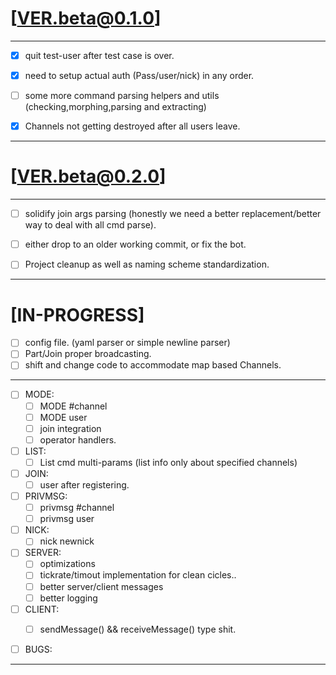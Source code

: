 

# [VER.beta@0.1.0]

---

- [X] quit test-user after test case is over.
- [X] need to setup actual auth (Pass/user/nick) in any order.
- [ ] some more command parsing helpers and utils (checking,morphing,parsing and extracting)
- [X] Channels not getting destroyed after all users leave.


---

# [VER.beta@0.2.0]

---

- [ ] solidify join args parsing (honestly we need a better replacement/better way to deal with all cmd parse).
- [ ] either drop to an older working commit, or fix the bot.
- [ ] Project cleanup as well as naming scheme standardization.


---

# [IN-PROGRESS]

- [ ] config file. (yaml parser or simple newline parser)
- [ ] Part/Join proper broadcasting.
- [ ] shift and change code to accommodate map based Channels.

---
- [ ] MODE:
    - [ ] MODE #channel 
    - [ ] MODE user
    - [ ] join integration
    - [ ] operator handlers.

- [ ] LIST:
    - [ ] List cmd multi-params (list info only about specified channels)

- [ ] JOIN:
    - [ ] user after registering.

- [ ] PRIVMSG:
    - [ ] privmsg #channel
    - [ ] privmsg user

- [ ] NICK:
    - [ ] nick newnick
    
- [ ] SERVER:
    - [ ] optimizations 
    - [ ] tickrate/timout implementation for clean cicles..
    - [ ] better server/client messages
    - [ ] better logging

- [ ] CLIENT:
    - [ ] sendMessage() && receiveMessage() type shit.


- [ ] BUGS:
---
